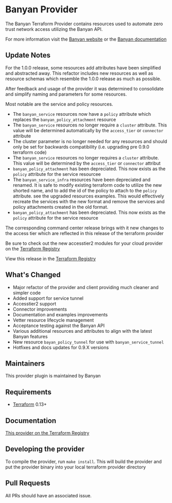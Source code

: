 Banyan Provider
==================

The Banyan Terraform Provider contains resources used to automate zero trust network access utilizing the Banyan API.

For more information visit the [Banyan website](https://www.banyansecurity.io/) or the [Banyan documentation](https://docs.banyansecurity.io/docs/)

Update Notes
-----------

For the 1.0.0 release, some resources add attributes have been simplified and abstracted away. This refactor includes new resources as well as resource schemas which resemble the 1.0.0 release as much as possible.

After feedback and usage of the provider it was determined to consolidate and simplify naming and parameters for some resources.

Most notable are the service and policy resources.
* The `banyan_service` resources now have a `policy` attribute which replaces the `banyan_policy_attachment` resource
* The `banyan_service` resources no longer require a `cluster` attribute. This value will be determined automatically by the `access_tier` or `connector` attribute
* The cluster parameter is no longer needed for any resources and should only be set for backwards compatibility (i.e. upgrading pre 0.9.0 terraform code)
* The `banyan_service` resources no longer requires a `cluster` attribute. This value will be determined by the `access_tier` or `connector` attribut
* `banyan_policy_attachment` has been depreciated. This now exists as the `policy` attribute for the service resourcee
*  The `banyan_service_infra` resources have been depreciated and renamed. It is safe to modify existing terraform code to utilize the new shorted name, and to add the id of the policy to attach to the `policy` attribute. see the upgraded resources examples. This would effectively recreate the services with the new format and remove the services and policy attachments created in the old format.
* `banyan_policy_attachment` has been depreciated. This now exists as the `policy` attribute for the service resource

The corresponding command center release brings with it new changes to the access tier which are reflected in this release of the terraform provider

Be sure to check out the new accesstier2 modules for your cloud provider on the [Terraform Registry](https://registry.terraform.io/providers/banyansecurity/banyan/1.0.0)

View this release in the [Terraform Registry](https://registry.terraform.io/providers/banyansecurity/banyan/1.0.0)

## What's Changed
* Major refactor of the provider and client providing much cleaner and simpler code
* Added support for service tunnel
* Accesstier2 support
* Connector improvements
* Documentation and examples improvements
* Vetter resource lifecycle management
* Acceptance testing against the Banyan API
* Various additional resources and attributes to align with the latest Banyan features
* New resource `bayan_policy_tunnel` for use with `banyan_service_tunnel`
* Hotfixes and docs updates for 0.9.X versions


Maintainers
-----------

This provider plugin is maintained by Banyan

Requirements
------------

- [Terraform](https://www.terraform.io/downloads.html) 0.13+


Documentation
-------------

[This provider on the Terraform Registry](https://registry.terraform.io/providers/banyansecurity/banyan/latest/docs)

Developing the provider
---------------------------

To compile the provider, run `make install`.
This will build the provider and put the provider binary into your local terraform provider directory

Pull Requests
-------------------------------

All PRs should have an associated issue.
